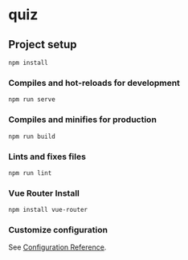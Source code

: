 # quiz

## Project setup
```
npm install
```

### Compiles and hot-reloads for development
```
npm run serve
```

### Compiles and minifies for production
```
npm run build
```

### Lints and fixes files
```
npm run lint
```

### Vue Router Install
```
npm install vue-router
```

### Customize configuration
See [Configuration Reference](https://cli.vuejs.org/config/).
